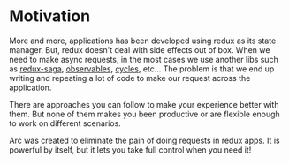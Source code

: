 # Motivation
More and more, applications has been developed using redux as its state manager. But, redux doesn't deal with side effects out of box. When we need to make async requests, in the most cases we use another libs such as [redux-saga](https://github.com/redux-saga/redux-saga), [observables](https://github.com/redux-observable/redux-observable), [cycles](https://github.com/cyclejs-community/redux-cycles), etc... The problem is that we end up writing and repeating a lot of code to make our request across the application.

There are approaches you can follow to make your experience better with them. But none of them makes you been productive or are flexible enough to work on different scenarios.

Arc was created to eliminate the pain of doing requests in redux apps. It is powerful by itself, but it lets you take full control when you need it!
